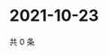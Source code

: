 # 2021-10-23

共 0 条

<!-- BEGIN -->
<!-- 最后更新时间 Sat Oct 23 2021 15:14:14 GMT+0800 (China Standard Time) -->

<!-- END -->
